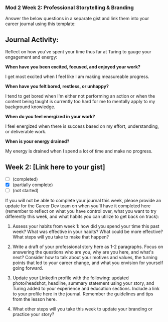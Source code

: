 

### Mod 2 Week 2: Professional Storytelling & Branding <a name="week-2"></a>
Answer the below questions in a separate gist and link them into your career journal using this template:

## Journal Activity:
Reflect on how you’ve spent your time thus far at Turing to gauge your engagement and energy:

**When have you been excited, focused, and enjoyed your work?**

I get most excited when I feel like I am making measureable progress.

**When have you felt bored, restless, or unhappy?**

I tend to get bored when I'm either not performing an action or when the content being taught is currently too hard for me to mentally apply to my background knowledge. 

**When do you feel energized in your work?**

I feel energized when there is success based on my effort, understanding, or deliverable work.

**When is your energy drained?**

My energy is drained when I spend a lot of time and make no progress.


## Week 2: [Link here to your gist]
- [ ] (completed)
- [x] (partially complete)
- [ ] (not started)

If you will not be able to complete your journal this week, please provide an update for the Career Dev team on when you'll have it completed here (remember to reflect on what you have control over, what you want to try differently this week, and what habits you can utilize to get back on track): 

1. Assess your habits from week 1: how did you spend your time this past week? What was effective in your habits? What could be more effective? What steps will you take to make that happen?

2. Write a draft of your professional story here as 1-2 paragraphs. Focus on answering the questions who are you, why are you here, and what's next? Consider how to talk about your motives and values, the turning points that led to your career change, and what you envision for yourself going forward.

3. Update your LinkedIn profile with the following: updated photo/headshot, headline, summary statement using your story, and Turing added to your experience and education sections. Include a link to your profile here in the journal. Remember the guidelines and tips from the lesson here.

4. What other steps will you take this week to update your branding or practice your story?

